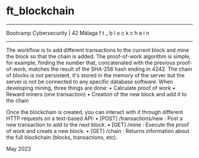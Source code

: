# ft_blockchain

____________________________________
 Bootcamp Cybersecurity | 42 Málaga
    f t _ b l o c k c h a i n
____________________________________

The workflow is to add different transactions to the current block and mine the block so
that the chain is added.
The proof-of-work algorithm is simple, for example, finding the number that, 
concatenated with the previous proof-of-work, matches the result of the SHA-256
hash ending in 4242. The chain of blocks is not persistent, it's stored in
the memory of the server but the server is not be connected to any specific database
software. When developing mining, three things are done:
    • Calculate proof of work
    • Reward miners (one transaction)
    • Creation of the new block and add it to the chain

Once the blockchain is created, you can interact with it through different HTTP
requests on a text-based API:
    • [POST] /transactions/new : Post a new transaction to add to the next block.
    • [GET] /mine : Execute the proof of work and create a new block.
    • [GET] /chain : Returns information about the full blockchain (blocks, transactions, etc).

May 2023